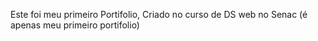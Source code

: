 Este foi meu primeiro Portifolio, Criado no curso de DS web no Senac (é apenas meu primeiro portifolio)
